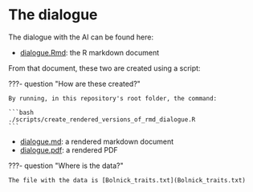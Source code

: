 # The dialogue

The dialogue with the AI can be found here:

- [dialogue.Rmd](https://github.com/richelbilderbeek/paper_critical_ai/blob/main/docs/dialogue/dialogue.Rmd):
  the R markdown document

From that document, these two are created using a script:

???- question "How are these created?"

    By running, in this repository's root folder, the command:

    ```bash
    ./scripts/create_rendered_versions_of_rmd_dialogue.R
    ```

- [dialogue.md](dialogue.md): a rendered markdown document
- [dialogue.pdf](dialogue.pdf): a rendered PDF

???- question "Where is the data?"

    The file with the data is [Bolnick_traits.txt](Bolnick_traits.txt)

